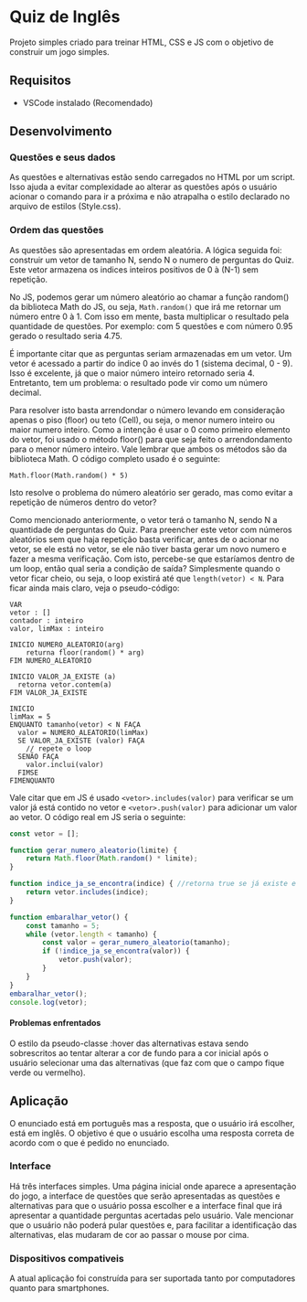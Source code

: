 # Quiz de Inglês

Projeto simples criado para treinar HTML, CSS e JS com o objetivo de construir um jogo simples.

## Requisitos
* VSCode instalado (Recomendado)

## Desenvolvimento

### Questões e seus dados

As questões e alternativas estão sendo carregados no HTML por um script. Isso ajuda a evitar complexidade ao alterar as questões após o usuário acionar o comando para ir a próxima e não atrapalha o estilo declarado no arquivo de estilos (Style.css).

### Ordem das questões

As questões são apresentadas em ordem aleatória. A lógica seguida foi: construir um vetor de tamanho N, sendo N o numero de perguntas do Quiz. Este vetor armazena os indices inteiros positivos de 0 à (N-1) sem repetição.

No JS, podemos gerar um número aleatório ao chamar a função random() da biblioteca Math do JS, ou seja, `Math.random()` que irá me retornar um número entre 0 à 1. Com isso em mente, basta multiplicar o resultado pela quantidade de questões. Por exemplo: com 5 questões e com número 0.95 gerado o resultado seria 4.75.

É importante citar que as perguntas seriam armazenadas em um vetor. Um vetor é acessado a partir do indice 0 ao invés do 1 (sistema decimal, 0 - 9). Isso é excelente, já que o maior número inteiro retornado seria 4. Entretanto, tem um problema: o resultado pode vir como um número decimal.

Para resolver isto basta arrendondar o número levando em consideração apenas o piso (floor) ou teto (Cell), ou seja, o menor numero inteiro ou maior numero inteiro. Como a intenção é usar o 0 como primeiro elemento do vetor, foi usado o método floor() para que seja feito o arrendondamento para o menor número inteiro. Vale lembrar que ambos os métodos são da biblioteca Math. O código completo usado é o seguinte:

```
Math.floor(Math.random() * 5)
```

Isto resolve o problema do número aleatório ser gerado, mas como evitar a repetição de números dentro do vetor?

Como mencionado anteriormente, o vetor terá o tamanho N, sendo N a quantidade de perguntas do Quiz. Para preencher este vetor com números aleatórios sem que haja repetição basta verificar, antes de o acionar no vetor, se ele está no vetor, se ele não tiver basta gerar um novo numero e fazer a mesma verificação. Com isto, percebe-se que estaríamos dentro de um loop, então qual seria a condição de saída? Simplesmente quando o vetor ficar cheio, ou seja, o loop existirá até que `length(vetor) < N`. Para ficar ainda mais claro, veja o pseudo-código:
```
VAR
vetor : []
contador : inteiro
valor, limMax : inteiro

INICIO NUMERO_ALEATORIO(arg)
    returna floor(random() * arg)
FIM NUMERO_ALEATORIO

INICIO VALOR_JA_EXISTE (a)
  retorna vetor.contem(a)
FIM VALOR_JA_EXISTE

INICIO
limMax = 5
ENQUANTO tamanho(vetor) < N FAÇA
  valor = NUMERO_ALEATORIO(limMax)
  SE VALOR_JA_EXISTE (valor) FAÇA
    // repete o loop
  SENÃO FAÇA
    valor.inclui(valor)
  FIMSE
FIMENQUANTO
```

Vale citar que em JS é usado `<vetor>.includes(valor)` para verificar se um valor já está contido no vetor e `<vetor>.push(valor)` para adicionar um valor ao vetor. O código real em JS seria o seguinte:

```javascript
const vetor = [];

function gerar_numero_aleatorio(limite) {
    return Math.floor(Math.random() * limite);
}

function indice_ja_se_encontra(indice) { //retorna true se já existe e false se não existe
    return vetor.includes(indice);
}

function embaralhar_vetor() {
    const tamanho = 5;
    while (vetor.length < tamanho) {
        const valor = gerar_numero_aleatorio(tamanho);
        if (!indice_ja_se_encontra(valor)) {
            vetor.push(valor);
        }
    }
}
embaralhar_vetor();
console.log(vetor);
```

#### Problemas enfrentados

O estilo da pseudo-classe :hover das alternativas estava sendo sobrescritos ao tentar alterar a cor de fundo para a cor inicial após o usuário selecionar uma das alternativas (que faz com que o campo fique verde ou vermelho).

## Aplicação

O enunciado está em português mas a resposta, que o usuário irá escolher, está em inglês. O objetivo é que o usuário escolha uma resposta correta de acordo com o que é pedido no enunciado.

### Interface

Há três interfaces simples. Uma página inicial onde aparece a apresentação do jogo, a interface de questões que serão apresentadas as questões e alternativas para que o usuário possa escolher e a interface final que irá apresentar a quantidade perguntas acertadas pelo usuário. Vale mencionar que o usuário não poderá pular questões e, para facilitar a identificação das alternativas, elas mudaram de cor ao passar o mouse por cima.

### Dispositivos compativeis

A atual aplicação foi construída para ser suportada tanto por computadores quanto para smartphones.
